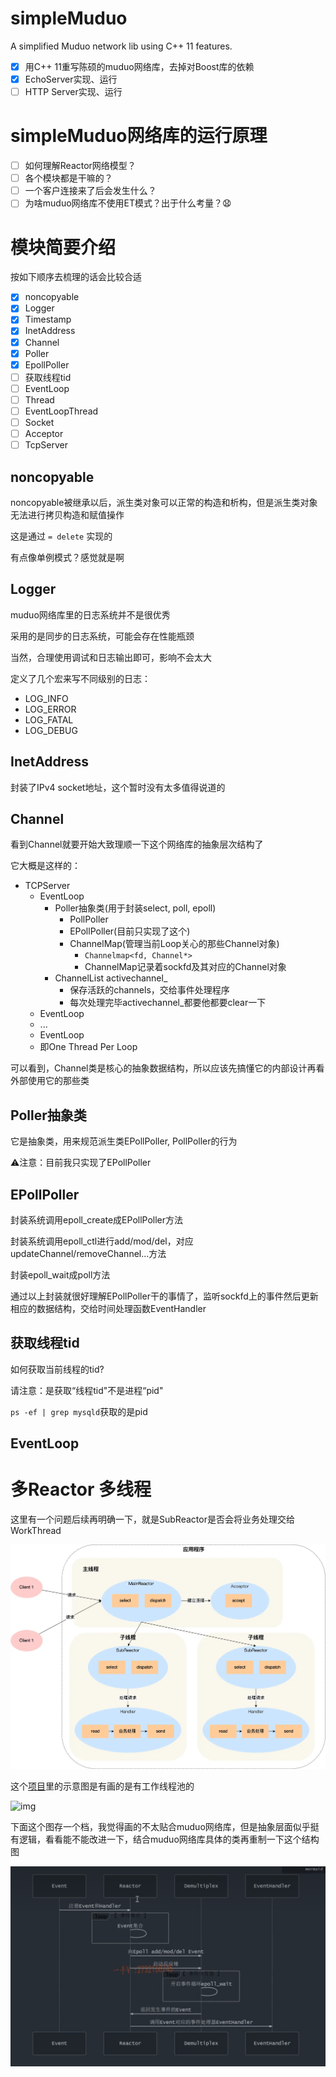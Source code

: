 # simpleMuduo

A simplified Muduo network lib using C++ 11 features.

* [X] 用C++ 11重写陈硕的muduo网络库，去掉对Boost库的依赖
* [X] EchoServer实现、运行
* [ ] HTTP Server实现、运行

# simpleMuduo网络库的运行原理

* [ ] 如何理解Reactor网络模型？
* [ ] 各个模块都是干嘛的？
* [ ] 一个客户连接来了后会发生什么？
* [ ] 为啥muduo网络库不使用ET模式？出于什么考量？😧

# 模块简要介绍

按如下顺序去梳理的话会比较合适

* [X] noncopyable
* [X] Logger
* [X] Timestamp
* [X] InetAddress
* [X] Channel
* [X] Poller
* [X] EpollPoller
* [ ] 获取线程tid
* [ ] EventLoop
* [ ] Thread
* [ ] EventLoopThread
* [ ] Socket
* [ ] Acceptor
* [ ] TcpServer

## noncopyable

noncopyable被继承以后，派生类对象可以正常的构造和析构，但是派生类对象无法进行拷贝构造和赋值操作

这是通过 `= delete` 实现的

有点像单例模式？感觉就是啊

## Logger

muduo网络库里的日志系统并不是很优秀

采用的是同步的日志系统，可能会存在性能瓶颈

当然，合理使用调试和日志输出即可，影响不会太大

定义了几个宏来写不同级别的日志：

* LOG_INFO
* LOG_ERROR
* LOG_FATAL
* LOG_DEBUG

## InetAddress

封装了IPv4 socket地址，这个暂时没有太多值得说道的

## Channel

看到Channel就要开始大致理顺一下这个网络库的抽象层次结构了

它大概是这样的：

* TCPServer
  * EventLoop
    * Poller抽象类(用于封装select, poll, epoll)
      * PollPoller
      * EPollPoller(目前只实现了这个)
      * ChannelMap(管理当前Loop关心的那些Channel对象)
        * `Channelmap<fd, Channel*>`
        * ChannelMap记录着sockfd及其对应的Channel对象
    * ChannelList activechannel_
      * 保存活跃的channels，交给事件处理程序
      * 每次处理完毕activechannel_都要他都要clear一下
  * EventLoop
  * ...
  * EventLoop
  * 即One Thread Per Loop

可以看到，Channel类是核心的抽象数据结构，所以应该先搞懂它的内部设计再看外部使用它的那些类

## Poller抽象类

它是抽象类，用来规范派生类EPollPoller, PollPoller的行为

⚠️注意：目前我只实现了EPollPoller

## EPollPoller

封装系统调用epoll_create成EPollPoller方法

封装系统调用epoll_ctl进行add/mod/del，对应updateChannel/removeChannel...方法

封装epoll_wait成poll方法

通过以上封装就很好理解EPollPoller干的事情了，监听sockfd上的事件然后更新相应的数据结构，交给时间处理函数EventHandler

## 获取线程tid

如何获取当前线程的tid?

请注意：是获取“线程tid"不是进程“pid"

`ps -ef | grep mysqld`获取的是pid

## EventLoop

# 多Reactor 多线程

这里有一个问题后续再明确一下，就是SubReactor是否会将业务处理交给WorkThread

![img](image/README/1694440902198.png)

这个[项目](https://github.com/Shangyizhou/A-Tiny-Network-Library)里的示意图是有画的是有工作线程池的

![img](https://camo.githubusercontent.com/43f02acdbd589ba7df40fdd0a7890a47314fc8d08e831f5f22c6f0414d0acd4d/68747470733a2f2f63646e2e6e6c61726b2e636f6d2f79757175652f302f323032322f706e672f32363735323037382f313637303835333133343532382d63383864323766322d313061322d343664332d623330382d3438663736333261326630392e706e673f782d6f73732d70726f636573733d696d616765253246726573697a65253243775f3933372532436c696d69745f30)

下面这个图存一个档，我觉得画的不太贴合muduo网络库，但是抽象层面似乎挺有逻辑，看看能不能改进一下，结合muduo网络库具体的类再重制一下这个结构图

![1698043411705](image/README/1698043411705.png)
